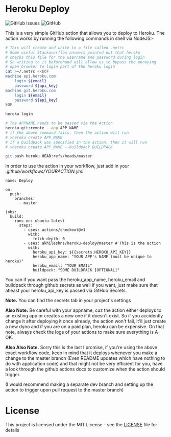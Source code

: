 # Heroku Deploy

![GitHub issues](https://img.shields.io/github/issues/AkhileshNS/heroku-deploy.svg)
![GitHub](https://img.shields.io/github/license/AkhileshNS/heroku-deploy.svg)

This is a very simple GitHub action that allows you to deploy to Heroku. The action works by running the following commands in shell via NodeJS:-

```bash
# This will create and write to a file called .netrc
# Some useful Stackoverflow answers pointed out that heroku
# checks this file for the username and password during login
# So writing to it beforehand will allow us to bypass the annoying
# open browser to login part of the heroku login
cat >~/.netrc <<EOF
machine api.heroku.com
    login ${email}
    password ${api_key}
machine git.heroku.com
    login ${email}
    password ${api_key}
EOF

heroku login

# The APPNAME needs to be passed via the Action
heroku git:remote --app APP_NAME
# if the above command fails, then the action will run
# >heroku create APP_NAME
# if a buildpack was specified in the action, then it will run
# >heroku create APP_NAME --buildpack BUILDPACK

git push heroku HEAD:refs/heads/master
```

In order to use the action in your workflow, just add in your _.github/workflows/YOURACTION.yml_

```
name: Deploy

on:
  push:
    branches:
      - master

jobs:
  build:
    runs-on: ubuntu-latest
      steps:
        - uses: actions/checkout@v1
          with:
            fetch-depth: 0
        - uses: akhileshns/heroku-deploy@master # This is the action
          with:
            heroku_api_key: ${{secrets.HEROKU_API_KEY}}
            heroku_app_name: "YOUR APP's NAME (must be unique to heroku)"
            heroku_email: "YOUR EMAIL"
            buildpack: "SOME BUILDPACK [OPTIONAL]"
```

You can if you want pass the heroku_app_name, heroku_email and buildpack through github secrets as well if you want, just make sure that atleast your heroku_api_key is passed via GitHub Secrets.

**Note.** You can find the secrets tab in your project's settings

**Also Note.** Be careful with your appname, cuz the action either deploys to an existing app or creates a new one if it doesn't exist. So if you accidently change it after deploying it once already, the action won't fail, it'll just create a new dyno and if you are on a paid plan, heroku can be expensive. On that note, always check the logs of your actions to make sure everything is A-OK.

**Also Also Note.** Sorry this is the last I promise, if you're using the above exact workflow code, keep in mind that it deploys whenever you make a change to the master branch (Even README updates which have nothing to do with application code) and that might not be very efficient for you, have a look through the github actions docs to customize when the action should trigger. 

(I would recommend making a separate dev branch and setting up the action to trigger upon pull request to the master branch) 

# License

This project is licensed under the MIT License - see the [LICENSE](https://github.com/AkhileshNS/heroku-deploy/blob/master/LICENSE) file for details
